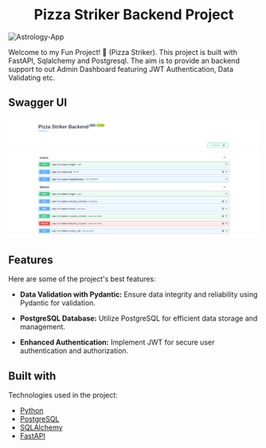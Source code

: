<h1 align="center" id="title">Pizza Striker Backend Project</h1>

![Astrology-App](https://socialify.git.ci/Saurabh254/pizza_striker/image?description=1&font=Source%20Code%20Pro&forks=1&issues=1&language=1&name=1&owner=1&pattern=Solid&pulls=1&stargazers=1&theme=Auto)

<p id="description">Welcome to my Fun Project! 🌟 (Pizza Striker). This project is built with FastAPI, Sqlalchemy and Postgresql. The aim is to provide an backend support to out Admin Dashboard featuring JWT Authentication, Data Validating etc.</p>

<h2>Swagger UI </h2>

<img src="./assets/swagger_ui.png" alt="project-screenshot" width="700" >


 <h2>Features</h2>

Here are some of the project's best features:

- **Data Validation with Pydantic:** Ensure data integrity and reliability using Pydantic for validation.

- **PostgreSQL Database:** Utilize PostgreSQL for efficient data storage and management.

- **Enhanced Authentication:** Implement JWT for secure user authentication and authorization.


<h2>Built with</h2>

Technologies used in the project:

- [Python](https://www.python.org/)
- [PostgreSQL](https://www.postgresql.org/)
- [SQLAlchemy](https://www.sqlalchemy.org/)
- [FastAPI](https://fastapi.tiangolo.com/)
